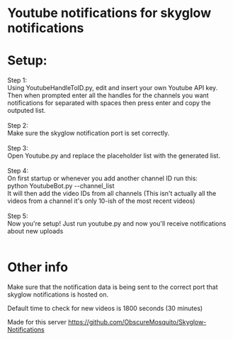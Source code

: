 # Youtube notifications for skyglow notifications

# Setup:
Step 1:<br />
Using YoutubeHandleToID.py, edit and insert your own Youtube API key. Then when prompted enter all the handles for the channels you want notifications for separated with spaces then press enter and copy the outputed list.<br /><br />
Step 2:<br />
Make sure the skyglow notification port is set correctly.<br /><br />
Step 3:<br />
Open Youtube.py and replace the placeholder list with the generated list.<br /><br />
Step 4:<br />
On first startup or whenever you add another channel ID run this:<br />
python YoutubeBot.py --channel_list<br />
It will then add the video IDs from all channels (This isn't actually all the videos from a channel it's only 10-ish of the most recent videos)<br /><br />
Step 5:<br />
Now you're setup! Just run youtube.py and now you'll receive notifications about new uploads<br /><br />

# Other info
Make sure that the notification data is being sent to the correct port that skyglow notifications is hosted on.

Default time to check for new videos is 1800 seconds (30 minutes)

Made for this server
https://github.com/ObscureMosquito/Skyglow-Notifications
